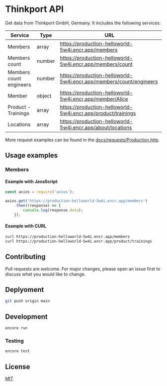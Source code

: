 # Thinkport API

Get data from Thinkport GmbH, Germany. It includes the following services:

| Service                 | Type   | URL                                                                   |
|-------------------------|--------|-----------------------------------------------------------------------|
| Members                 | array  | <https://production-helloworld-5w4i.encr.app/members>                 |
| Members count           | number | <https://production-helloworld-5w4i.encr.app/members/count>           |
| Members count engineers | number | <https://production-helloworld-5w4i.encr.app/members/count/engineers> |
| Member                  | object | <https://production-helloworld-5w4i.encr.app/member/Alice>            |
| Product - Trainings     | array  | <https://production-helloworld-5w4i.encr.app/product/trainings>       |
| Locations               | array  | <https://production-helloworld-5w4i.encr.app/about/locations>         |

More request examples can be found in the 
[docs/requests/Production.http](docs/requests/Production.http).

## Usage examples

### Members

#### Example with JavaScript

```javascript
const axios = require('axios');

axios.get('https://production-helloworld-5w4i.encr.app/members')
    .then((response) => {
        console.log(response.data);
    });
```

#### Example with CURL

```bash
curl https://production-helloworld-5w4i.encr.app/members
curl https://production-helloworld-5w4i.encr.app/product/trainings
```

## Contributing

Pull requests are welcome. For major changes, please open an issue first to discuss what you would like to change.

## Deplyoment

```bash
git push origin main
```

## Development

```bash
encore run
```

### Testing

```bash
encore test
```

## License

[MIT](LICENSE)
